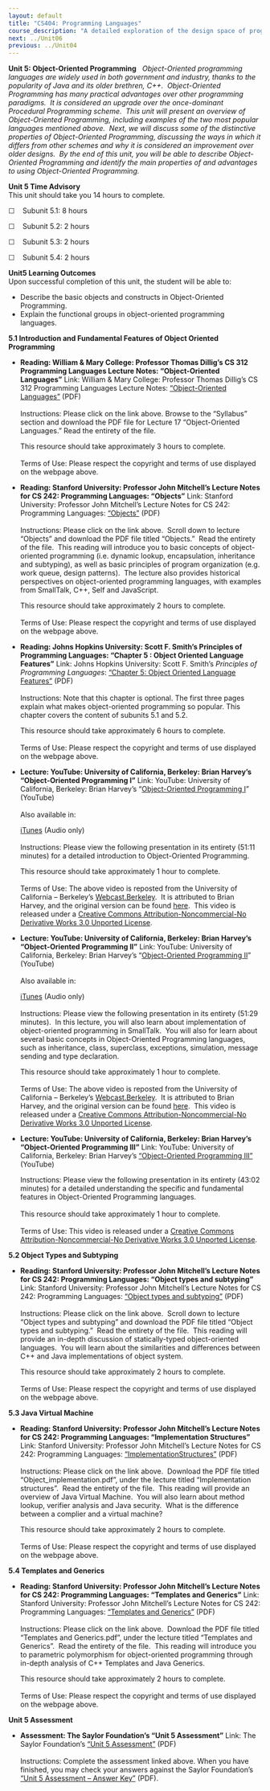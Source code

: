 ```yaml
---
layout: default
title: "CS404: Programming Languages"
course_description: "A detailed exploration of the design space of programming languages, including the functional, imperative, logic and object-oriented programming languages."
next: ../Unit06
previous: ../Unit04
---
```

**Unit 5: Object-Oriented Programming** <span id="5"></span> 
*Object-Oriented programming languages are widely used in both
government and industry, thanks to the popularity of Java and its older
brethren, C++.  Object-Oriented Programming has many practical
advantages over other programming paradigms.  It is considered an
upgrade over the once-dominant Procedural Programming scheme.  This unit
will present an overview of Object-Oriented Programming, including
examples of the two most popular languages mentioned above.  Next, we
will discuss some of the distinctive properties of Object-Oriented
Programming, discussing the ways in which it differs from other schemes
and why it is considered an improvement over older designs.  By the end
of this unit, you will be able to describe Object-Oriented Programming
and identify the main properties of and advantages to using
Object-Oriented Programming.*

**Unit 5 Time Advisory**  
This unit should take you 14 hours to complete.  
  
 ☐    Subunit 5.1: 8 hours  
  
 ☐    Subunit 5.2: 2 hours  
  
 ☐    Subunit 5.3: 2 hours  
  
 ☐    Subunit 5.4: 2 hours

**Unit5 Learning Outcomes**  
Upon successful completion of this unit, the student will be able to:  
-   Describe the basic objects and constructs in Object-Oriented
    Programming.
-   Explain the functional groups in object-oriented programming
    languages.

**5.1 Introduction and Fundamental Features of Object Oriented
Programming** <span id="5.1"></span> 
-   **Reading: William & Mary College: Professor Thomas Dillig’s CS 312
    Programming Languages Lecture Notes: “Object-Oriented Languages”**
    Link: William & Mary College: Professor Thomas Dillig’s CS 312
    Programming Languages Lecture Notes: [“Object-Oriented
    Languages”](http://www.cs.wm.edu/~tdillig/cs312/) (PDF)  
        
     Instructions: Please click on the link above. Browse to the
    “Syllabus” section and download the PDF file for Lecture 17
    “Object-Oriented Languages.” Read the entirety of the file.  
      
     This resource should take approximately 3 hours to complete.  
        
     Terms of Use: Please respect the copyright and terms of use
    displayed on the webpage above.

-   **Reading: Stanford University: Professor John Mitchell’s Lecture
    Notes for CS 242: Programming Languages: “Objects”**
    Link: Stanford University: Professor John Mitchell’s Lecture Notes
    for CS 242: Programming Languages:
    [“Objects”](https://courseware.stanford.edu/pg/courses/lectures/214531)
    (PDF)  
        
     Instructions: Please click on the link above.  Scroll down to
    lecture “Objects” and download the PDF file titled “Objects.”  Read
    the entirety of the file.  This reading will introduce you to basic
    concepts of object-oriented programming (i.e. dynamic lookup,
    encapsulation, inheritance and subtyping), as well as basic
    principles of program organization (e.g. work queue, design
    patterns).  The lecture also provides historical perspectives on
    object-oriented programming languages, with examples from SmallTalk,
    C++, Self and JavaScript.  
      
     This resource should take approximately 2 hours to complete.  
        
     Terms of Use: Please respect the copyright and terms of use
    displayed on the webpage above.

-   **Reading: Johns Hopkins University: Scott F. Smith’s Principles of
    Programming Languages: “Chapter 5 : Object Oriented Language
    Features”**
    Link: Johns Hopkins University: Scott F. Smith’s *Principles of
    Programming Languages*: [“Chapter 5: Object Oriented Language
    Features”](http://pl.cs.jhu.edu/pl/book/dist/) (PDF)  
        
     Instructions: Note that this chapter is optional. The first three
    pages explain what makes object-oriented programming so popular.
    This chapter covers the content of subunits 5.1 and 5.2.  
      
     This resource should take approximately 6 hours to complete.  
        
     Terms of Use: Please respect the copyright and terms of use
    displayed on the webpage above.

-   **Lecture: YouTube: University of California, Berkeley: Brian
    Harvey’s “Object-Oriented Programming I”**
    Link: YouTube: University of California, Berkeley: Brian Harvey’s
    “[Object-Oriented Programming
    I](http://www.youtube.com/watch?v=BcPNN16M-SI)” (YouTube)  
        
     Also available in:  

    [iTunes](http://itunes.apple.com/us/podcast/object-oriented-programming/id306747230?i=50845308)
    (Audio only)  
        
     Instructions: Please view the following presentation in its
    entirety (51:11 minutes) for a detailed introduction to
    Object-Oriented Programming.   
      
     This resource should take approximately 1 hour to complete.  
        
     Terms of Use: The above video is reposted from the University of
    California – Berkeley’s
    [Webcast.Berkeley](http://webcast.berkeley.edu/).  It is attributed
    to Brian Harvey, and the original version can be found
    [here](http://www.youtube.com/watch?v=qbUJXsKAtU0).  This video is
    released under a [Creative Commons Attribution-Noncommercial-No
    Derivative Works 3.0 Unported
    License](http://creativecommons.org/licenses/by-nc-nd/3.0/).

-   **Lecture: YouTube: University of California, Berkeley: Brian
    Harvey’s “Object-Oriented Programming II”**
    Link: YouTube: University of California, Berkeley: Brian Harvey’s
    “[Object-Oriented Programming
    II](http://www.youtube.com/watch?v=vPJI0Ftr4bQ)” (YouTube)  
        
     Also available in:  

    [iTunes](http://itunes.apple.com/us/podcast/object-oriented-programming/id306747230?i=50845286)
    (Audio only)  
        
     Instructions: Please view the following presentation in its
    entirety (51:29 minutes).  In this lecture, you will also learn
    about implementation of object-oriented programming in SmallTalk. 
    You will also for learn about several basic concepts in
    Object-Oriented Programming languages, such as inheritance, class,
    superclass, exceptions, simulation, message sending and type
    declaration.  
      
     This resource should take approximately 1 hour to complete.  
        
     Terms of Use: The above video is reposted from the University of
    California –
    Berkeley’s [Webcast.Berkeley](http://webcast.berkeley.edu/).  It is
    attributed to Brian Harvey, and the original version can be
    found [here](http://www.youtube.com/watch?v=V9xm8N_DEtU).  This
    video is released under a [Creative Commons
    Attribution-Noncommercial-No Derivative Works 3.0 Unported
    License](http://creativecommons.org/licenses/by-nc-nd/3.0/).

-   **Lecture: YouTube: University of California, Berkeley: Brian
    Harvey’s “Object-Oriented Programming III”**
    Link: YouTube: University of California, Berkeley: Brian Harvey’s
    [“Object-Oriented Programming
    III”](http://www.youtube.com/watch?v=7u3pp7JCAIU) (YouTube)  
      
     Instructions: Please view the following presentation in its
    entirety (43:02 minutes) for a detailed understanding the specific
    and fundamental features in Object-Oriented Programming
    languages.   
        
     This resource should take approximately 1 hour to complete.  
        
     Terms of Use: This video is released under a [Creative Commons
    Attribution-Noncommercial-No Derivative Works 3.0 Unported
    License](http://creativecommons.org/licenses/by-nc-nd/3.0/).

**5.2 Object Types and Subtyping** <span id="5.2"></span> 
-   **Reading: Stanford University: Professor John Mitchell’s Lecture
    Notes for CS 242: Programming Languages: “Object types and
    subtyping”**
    Link: Stanford University: Professor John Mitchell’s Lecture Notes
    for CS 242: Programming Languages: [“Object types and
    subtyping”](https://courseware.stanford.edu/pg/courses/lectures/214531)
    (PDF)  
        
     Instructions: Please click on the link above.  Scroll down to
    lecture “Object types and subtyping” and download the PDF file
    titled “Object types and subtyping.”  Read the entirety of the
    file.  This reading will provide an in-depth discussion of
    statically-typed object-oriented languages.  You will learn about
    the similarities and differences between C++ and Java
    implementations of object system.  
      
     This resource should take approximately 2 hours to complete.  
        
     Terms of Use: Please respect the copyright and terms of use
    displayed on the webpage above.

**5.3 Java Virtual Machine** <span id="5.3"></span> 
-   **Reading: Stanford University: Professor John Mitchell’s Lecture
    Notes for CS 242: Programming Languages: “Implementation
    Structures”**
    Link: Stanford University: Professor John Mitchell’s Lecture Notes
    for CS 242: Programming Languages:
    [“ImplementationStructures”](http://courseware.stanford.edu/pg/courses/lectures/214531)
    (PDF)  
        
     Instructions: Please click on the link above.  Download the PDF
    file titled “Object\_implementation.pdf”, under the lecture titled
    “Implementation structures”.  Read the entirety of the file.  This
    reading will provide an overview of Java Virtual Machine.  You will
    also learn about method lookup, verifier analysis and Java
    security.  What is the difference between a complier and a virtual
    machine?  
      
     This resource should take approximately 2 hours to complete.  
        
     Terms of Use: Please respect the copyright and terms of use
    displayed on the webpage above.

**5.4 Templates and Generics** <span id="5.4"></span> 
-   **Reading: Stanford University: Professor John Mitchell’s Lecture
    Notes for CS 242: Programming Languages: “Templates and Generics”**
    Link: Stanford University: Professor John Mitchell’s Lecture Notes
    for CS 242: Programming Languages: [“Templates and
    Generics”](https://courseware.stanford.edu/pg/courses/lectures/214531)
    (PDF)  
        
     Instructions: Please click on the link above.  Download the PDF
    file titled “Templates and Generics.pdf”, under the lecture titled
    “Templates and Generics”.  Read the entirety of the file.  This
    reading will introduce you to parametric polymorphism for
    object-oriented programming through in-depth analysis of C++
    Templates and Java Generics.  
      
     This resource should take approximately 2 hours to complete.  
        
     Terms of Use: Please respect the copyright and terms of use
    displayed on the webpage above.

**Unit 5 Assessment** <span id="5.5"></span> 
-   **Assessment: The Saylor Foundation’s “Unit 5 Assessment”**
    Link: The Saylor Foundation’s [“Unit 5
    Assessment”](http://www.saylor.org/site/wp-content/uploads/2012/12/CS404-Unit-5-Assessment-FINAL.pdf)
    (PDF)  
        
     Instructions: Complete the assessment linked above. When you have
    finished, you may check your answers against the Saylor Foundation’s
    [“Unit 5 Assessment – Answer
    Key”](http://www.saylor.org/site/wp-content/uploads/2012/12/CS404-Unit-5-Assessment-Answer-Key-FINAL.pdf)
    (PDF).


